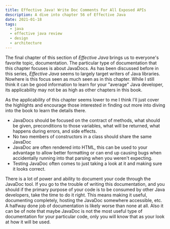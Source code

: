 ```yaml
---
title: Effective Java! Write Doc Comments For All Exposed APIs
description: A dive into chapter 56 of Effective Java
date: 2021-01-18
tags:
  - java
  - effective java review
  - design
  - architecture
---
```


The final chapter of this section of _Effective Java_ brings us to everyone's favorite topic, documentation. The particular type of documentation that this chapter focuses is about JavaDocs. As has been discussed before in this series, _Effective Java_ seems to largely target writers of Java libraries. Nowhere is this focus seen as much seen as in this chapter. While I still think it can be good information to learn for your "average" Java developer, its applicability may not be as high as other chapters in this book.  

As the applicability of this chapter seems lower to me I think I'll just cover the highlights and encourage those interested in finding out more into diving into the book to learn the details there. 

* JavaDocs should be focused on the contract of methods, what should be given, preconditions to those variables, what will be returned, what happens during errors, and side effects. 
* No two members of constructors in a class should share the same JavaDoc
* JavaDoc are often rendered into HTML, this can be used to your advantage to allow better formatting or can end up causing bugs when accidentally running into that parsing when you weren't expecting. 
* Testing JavaDoc often comes to just taking a look at it and making sure it looks correct.

There is a lot of power and ability to document your code through the JavaDoc tool. If you go to the trouble of writing this documentation, and you should if the primary purpose of your code is to be consumed by other Java developers, take the time to do it right. This means making it useful, documenting completely, hosting the JavaDoc somewhere accessible, etc. A halfway done job of documentation is likely worse than none at all. Also it can be of note that maybe JavaDoc is not the most useful type of documentation for your particular code, only you will know that as your look at how it will be used.

 

